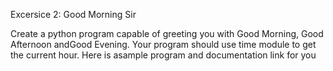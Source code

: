 Excersice 2: Good Morning Sir

Create a python program capable of greeting you with Good Morning, Good Afternoon andGood Evening. Your program should use time module to get the current hour. Here is asample program and documentation link for you